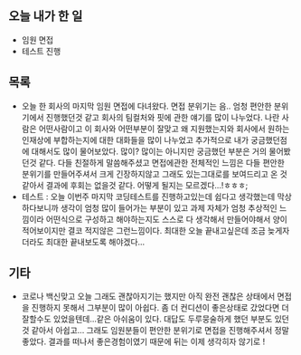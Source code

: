 ## 오늘 내가 한 일
- 임원 면접
- 테스트 진행

## 목록
- 오늘 한 회사의 마지막 임원 면접에 다녀왔다. 면접 분위기는 음.. 엄청 편안한 분위기에서 진행했던것 같고 회사의 팀컬처와 핏에 관한 얘기를 많이 나누었다. 나란 사람은 어떤사람이고 이 회사와 어떤부분이 잘맞고 왜 지원했는지와 회사에서 원하는 인재상에 부합하는지에 대한 대화들을 많이 나누었고 추가적으로 내가 궁금했던점에 대해서도 많이 물어보았다. 많이? 많이는 아니지만 궁금했던 부분은 거의 물어봤던것 같다. 다들 친절하게 말씀해주셨고 면접에관한 전체적인 느낌은 다들 편안한 분위기를 만들어주셔서 크게 긴장하지않고 그래도 있는그대로를 보여드리고 온 것 같아서 결과에 후회는 없을것 같다. 어떻게 될지는 모르겠다...!ㅎㅎㅎ;
- 테스트 : 오늘 이번주 마지막 코딩테스트를 진행하고있는데 쉽다고 생각했는데 막상 하다보니까 생각이 엄청 많이 들어가는 부분이 있고 과제 자체가 엄청 추상적인 느낌이라 어떤식으로 구성하고 해야하는지도 스스로 다 생각해서 만들어야해서 양이 적어보이지만 결코 적지않은 그런느낌이다. 최대한 오늘 끝내고싶은데 조금 늦게자더라도 최대한 끝내보도록 해야겠다...

## 기타
- 코로나 백신맞고 오늘 그래도 괜찮아지기는 했지만 아직 완전 괜찮은 상태에서 면접을 진행하지 못해서 그부분이 많이 아쉽다. 좀 더 컨디션이 좋은상태로 갔었다면 더 잘할수도 있었을텐데...같은 아쉬움이 있다. 대답도 두루뭉술하게 했던 부분도 있던것 같아서 아쉽고... 그래도 임원분들이 편안한 분위기로 면접을 진행해주셔서 정말 좋았다. 결과를 떠나서 좋은경험이였기 때문에 뒤는 이제 생각히자 않기로 !
